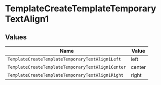 # TemplateCreateTemplateTemporaryTextAlign1


## Values

| Name                                              | Value                                             |
| ------------------------------------------------- | ------------------------------------------------- |
| `TemplateCreateTemplateTemporaryTextAlign1Left`   | left                                              |
| `TemplateCreateTemplateTemporaryTextAlign1Center` | center                                            |
| `TemplateCreateTemplateTemporaryTextAlign1Right`  | right                                             |